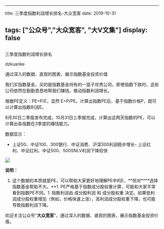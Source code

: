 
---
title:  三季度指数利润增长排名-大众宽客
date: 2019-10-31

tags: ["公众号","大众宽客", "大V文集"]
display: false
---


## 



三季度指数利润增长排名




dzkuanke




通过深入的数据、直观的图表，展示指数基金投资价值


我们买指数基金，买的是指数基金持有的一篮子优秀公司，即使指数下跌时，这些公司依然在勤勤恳恳地帮我们赚钱，推动指数利润增长。



根据PE定义：PE=P/E，显然 E=P/PE。计算出指数PE后，基于指数价格P，就可以计算出指数利润E。



8月30日二季报发布完成，10月31日三季报完成，计算出这两天指数的PE，可以计算出各指数在3季度的赚钱能力。



数据显示：
- 上证50、中证100、300银行、中证消费、沪深300利润稳步增长- 上证红利、中证红利、中证500、500SNLV利润下降较快
<img class="rich_pages js_insertlocalimg" data-ratio="1.0473118279569893" data-s="300,640" src="https://mmbiz.qpic.cn/mmbiz_png/PKw3FQPmhIiaKxia3ic4aeENKXiaEXJZhFUgLHZbxu08Ql7E1lvRROQMOhfQMy2Ch0ialpTxvqtS8FUWTibLPZVTWzhQ/640?wx_fmt=png" data-type="png" data-w="930" style=""/>



**说明：**
1. 这个数据的本质就是PE，可以帮助大家更好地理解PE中的E，**但对****选择指数基金帮助不大。**1. PE严格基于指数成分股权重计算，可能和大家平常看到指数PE不同。1. 指数利润由 成分股利润 和 成分股权重&nbsp;决定。如果低利润成分股权重增加（例如，价格快速上涨），高利润成分股权重下降，也可能导致指数利润下降。




欢迎关注公众号“**大众宽客**”，通过深入的数据、直观的图表，展示指数基金投资价值。








